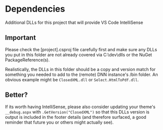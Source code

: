 # Dependencies

Additional DLLs for this project that will provide VS Code IntelliSense

## Important

Please check the [project].csproj file carefully first and make sure any DLLs you put in this folder are not already covered via C:\dev\dlls or the NuGet PackageReference(s).

Realistically, the DLLs in this folder should be a copy and version match for something you needed to add to the (remote) DNN instance's /bin folder. An obvious example might be `ClosedXML.dll` or `Select.HtmlToPdf.dll`.

## Better?

If its worth having IntelliSense, please also consider updating your theme's `__debug.aspx` with `.GetVersion("ClosedXML")` so that this DLLs version is output is included in the footer details (and therefore surfaced, a good reminder that future you or others might actually see).
